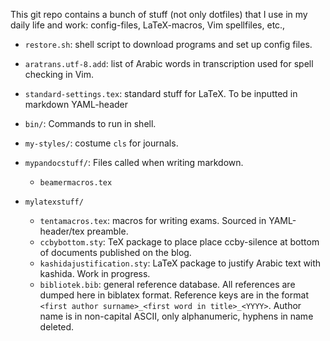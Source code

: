 This git repo contains a bunch of stuff (not only dotfiles) that I use in my daily life and work: config-files, LaTeX-macros, Vim spellfiles, etc.,


- `restore.sh`: shell script to download programs and set up config files.

- `aratrans.utf-8.add`: list of Arabic words in transcription used for spell checking in Vim.

- `standard-settings.tex`: standard stuff for LaTeX. To be inputted in markdown YAML-header

- `bin/`: Commands to run in shell.

- `my-styles/`: costume `cls` for journals.

- `mypandocstuff/`: Files called when writing markdown.
  - `beamermacros.tex`

- `mylatexstuff/`
  - `tentamacros.tex`: macros for writing exams. Sourced in YAML-header/tex preamble.
  - `ccbybottom.sty`: TeX package to place place ccby-silence at bottom of documents published on the blog.
  - `kashidajustification.sty`: LaTeX package to justify Arabic text with kashida. Work in progress.
  - `bibliotek.bib`: general reference database. All references are dumped here in biblatex format. Reference keys are in the format `<first author surname>_<first word in title>_<YYYY>`. Author name is in non-capital ASCII, only alphanumeric, hyphens in name deleted.
